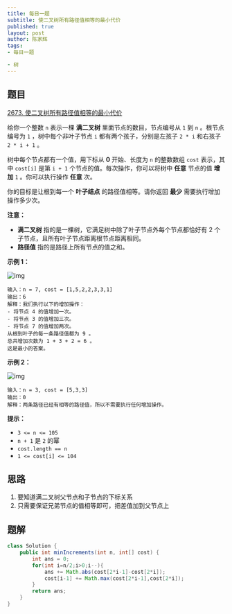 ```yaml
---
title: 每日一题
subtitle: 使二叉树所有路径值相等的最小代价
published: true
layout: post
author: 陈家辉
tags:
- 每日一题

- 树
---
```


## 题目

[2673. 使二叉树所有路径值相等的最小代价](https://leetcode.cn/problems/make-costs-of-paths-equal-in-a-binary-tree/)

给你一个整数 `n` 表示一棵 **满二叉树** 里面节点的数目，节点编号从 `1` 到 `n` 。根节点编号为 `1` ，树中每个非叶子节点 `i` 都有两个孩子，分别是左孩子 `2 * i` 和右孩子 `2 * i + 1` 。

树中每个节点都有一个值，用下标从 **0** 开始、长度为 `n` 的整数数组 `cost` 表示，其中 `cost[i]` 是第 `i + 1` 个节点的值。每次操作，你可以将树中 **任意** 节点的值 **增加** `1` 。你可以执行操作 **任意** 次。

你的目标是让根到每一个 **叶子结点** 的路径值相等。请你返回 **最少** 需要执行增加操作多少次。

**注意：**

- **满二叉树** 指的是一棵树，它满足树中除了叶子节点外每个节点都恰好有 2 个子节点，且所有叶子节点距离根节点距离相同。
- **路径值** 指的是路径上所有节点的值之和。

 

**示例 1：**

![img](https://assets.leetcode.com/uploads/2023/04/04/binaryytreeedrawio-4.png)

```
输入：n = 7, cost = [1,5,2,2,3,3,1]
输出：6
解释：我们执行以下的增加操作：
- 将节点 4 的值增加一次。
- 将节点 3 的值增加三次。
- 将节点 7 的值增加两次。
从根到叶子的每一条路径值都为 9 。
总共增加次数为 1 + 3 + 2 = 6 。
这是最小的答案。
```

**示例 2：**

![img](https://assets.leetcode.com/uploads/2023/04/04/binaryytreee2drawio.png)

```
输入：n = 3, cost = [5,3,3]
输出：0
解释：两条路径已经有相等的路径值，所以不需要执行任何增加操作。
```

 

**提示：**

- `3 <= n <= 105`
- `n + 1` 是 `2` 的幂
- `cost.length == n`
- `1 <= cost[i] <= 104`

## 思路

1. 要知道满二叉树父节点和子节点的下标关系
2. 只需要保证兄弟节点的值相等即可，把差值加到父节点上

## 题解

```java
class Solution {
    public int minIncrements(int n, int[] cost) {
        int ans = 0;
        for(int i=n/2;i>0;i--){
            ans += Math.abs(cost[2*i-1]-cost[2*i]);
            cost[i-1] += Math.max(cost[2*i-1],cost[2*i]);
        }
        return ans;
    }
}
```

